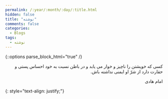 ```yaml
---
permalink: /:year/:month/:day/:title.html
hidden: false
title: "نوشته"
comments: false
categories:
  - Blogs
tags:
  - نوشته
---
```


{::options parse_block_html="true" /}
<div dir='rtl' align='right'>
کسی که خویشتن را ناچیز و خوار می یابد و در باطن نسبت به خود احساس پستی و حقارت دارد از شرّ او ایمنی نداشته باش.

امام هادی
</div>
{: style="text-align: justify;"}